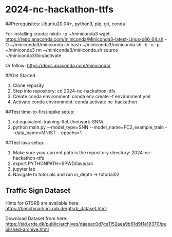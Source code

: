# 2024-nc-hackathon-ttfs

##Prerequisites:
Ubuntu20.04+, python3, pip, git, conda

For installing conda:
mkdir -p ~/miniconda3
wget https://repo.anaconda.com/miniconda/Miniconda3-latest-Linux-x86_64.sh -O ~/miniconda3/miniconda.sh
bash ~/miniconda3/miniconda.sh -b -u -p ~/miniconda3
rm ~/miniconda3/miniconda.sh
source ~/miniconda3/bin/activate

Or follow: https://docs.anaconda.com/miniconda/


##Get Started

1. Clone reposity
2. Step into repository: cd 2024-nc-hackathon-ttfs
2. Create conda environment: conda env create -f environment.yml
3. Activate conda environment: conda activate nc-hackathon


##Test time-to-first-spike setup:

1. cd equivalent-training-ReLUnetwork-SNN/
2. python main.py --model_type=SNN --model_name=FC2_example_train --data_name=MNIST --epochs=1

##Test lava setup:

1. Make sure your current path is the repository directory: 2024-nc-hackathon-ttfs
2. export PYTHONPATH=$PWD/lava/src
3. jupyter lab
4. Navigate to tutorials and run in_depth -> tutorial02

## Traffic Sign Dataset

Hints for GTSRB are available here: https://benchmark.ini.rub.de/gtsrb_dataset.html

Download Dataset from here: https://sid.erda.dk/public/archives/daaeac0d7ce1152aea9b61d9f1e19370/published-archive.html
